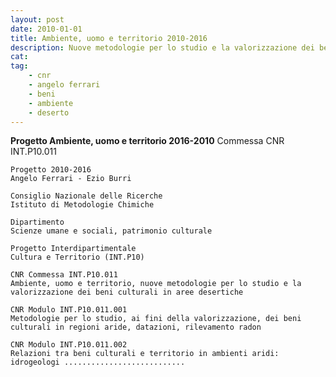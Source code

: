 ```yaml
---
layout: post
date: 2010-01-01
title: Ambiente, uomo e territorio 2010-2016
description: Nuove metodologie per lo studio e la valorizzazione dei beni culturali in aree desertiche
cat:
tag:
    - cnr
    - angelo ferrari
    - beni
    - ambiente
    - deserto
---
```

**Progetto Ambiente, uomo e territorio 2016-2010**
Commessa CNR INT.P10.011

    Progetto 2010-2016
    Angelo Ferrari - Ezio Burri

    Consiglio Nazionale delle Ricerche
    Istituto di Metodologie Chimiche

    Dipartimento
    Scienze umane e sociali, patrimonio culturale

    Progetto Interdipartimentale
    Cultura e Territorio (INT.P10)

    CNR Commessa INT.P10.011
    Ambiente, uomo e territorio, nuove metodologie per lo studio e la   valorizzazione dei beni culturali in aree desertiche

    CNR Modulo INT.P10.011.001
    Metodologie per lo studio, ai fini della valorizzazione, dei beni culturali in regioni aride, datazioni, rilevamento radon

    CNR Modulo INT.P10.011.002
    Relazioni tra beni culturali e territorio in ambienti aridi: idrogeologi ...........................
